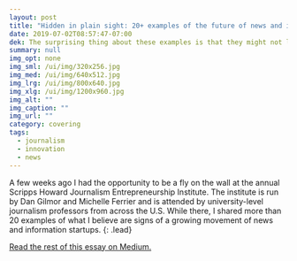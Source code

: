 ```yaml
---
layout: post
title: "Hidden in plain sight: 20+ examples of the future of news and information"
date: 2019-07-02T08:57:47-07:00
dek: The surprising thing about these examples is that they might not look like what you'd expect.
summary: null
img_opt: none
img_sml: /ui/img/320x256.jpg
img_med: /ui/img/640x512.jpg
img_lrg: /ui/img/800x640.jpg
img_xlg: /ui/img/1200x960.jpg
img_alt: ""
img_caption: ""
img_url: ""
category: covering
tags: 
  - journalism
  - innovation
  - news
---
```


A few weeks ago I had the opportunity to be a fly on the wall at the annual Scripps Howard Journalism Entrepreneurship Institute. The institute is run by Dan Gilmor and Michelle Ferrier and is attended by university-level journalism professors from across the U.S. While there, I shared more than 20 examples of what I believe are signs of a growing movement of news and information startups.
{: .lead}

<a href="https://medium.com/@phillipadsmith/hidden-in-plain-sight-20-examples-of-the-future-of-news-and-information-4df7156506d4?source=friends_link&sk=19589a3b27a433b60d23fab2ca839b65">Read the rest of this essay on Medium.</a>
